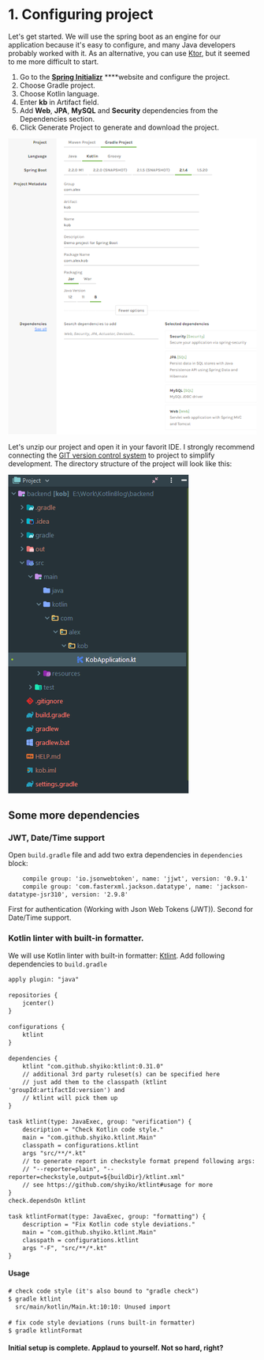 # 1. Configuring project

Let's get started. We will use the spring boot as an engine for our application because it's easy to configure, and many Java developers probably worked with it. As an alternative, you can use [Ktor](https://ktor.io/), but it seemed to me more difficult to start.

1. Go to the  [**Spring Initializr**](https://start.spring.io/) ****website and configure the project.
2. Choose Gradle project.
3. Choose Kotlin language.
4. Enter **kb** in Artifact field.
5. Add **Web**, **JPA**, **MySQL** and **Security** dependencies from the Dependencies section.
6. Click Generate Project to generate and download the project.

![](../../.gitbook/assets/03.png)

Let's unzip our project and open it in your favorit IDE. I strongly recommend connecting the [GIT version control system](https://git-scm.com/downloads) to project to simplify development. The directory structure of the project will look like this:

![](../../.gitbook/assets/01.PNG)

## Some more dependencies

### JWT, Date/Time support

Open `build.gradle` file and add two extra dependencies in `dependencies` block:

```text
	compile group: 'io.jsonwebtoken', name: 'jjwt', version: '0.9.1'
	compile group: 'com.fasterxml.jackson.datatype', name: 'jackson-datatype-jsr310', version: '2.9.8'
```

First for authentication \(Working with Json Web Tokens \(JWT\)\). Second for Date/Time support. 

### Kotlin linter with built-in formatter.

We will use Kotlin linter with built-in formatter: [Ktlint](https://ktlint.github.io/). Add following dependencies to  `build.gradle`

```text
apply plugin: "java"

repositories {
    jcenter()
}

configurations {
    ktlint
}

dependencies {
    ktlint "com.github.shyiko:ktlint:0.31.0"
    // additional 3rd party ruleset(s) can be specified here
    // just add them to the classpath (ktlint 'groupId:artifactId:version') and 
    // ktlint will pick them up
}

task ktlint(type: JavaExec, group: "verification") {
    description = "Check Kotlin code style."
    main = "com.github.shyiko.ktlint.Main"
    classpath = configurations.ktlint
    args "src/**/*.kt"
    // to generate report in checkstyle format prepend following args:
    // "--reporter=plain", "--reporter=checkstyle,output=${buildDir}/ktlint.xml"
    // see https://github.com/shyiko/ktlint#usage for more    
}
check.dependsOn ktlint

task ktlintFormat(type: JavaExec, group: "formatting") {
    description = "Fix Kotlin code style deviations."
    main = "com.github.shyiko.ktlint.Main"
    classpath = configurations.ktlint
    args "-F", "src/**/*.kt"
}
```

#### Usage

```text
# check code style (it's also bound to "gradle check")
$ gradle ktlint
  src/main/kotlin/Main.kt:10:10: Unused import
  
# fix code style deviations (runs built-in formatter)
$ gradle ktlintFormat
```

#### 

#### Initial setup is complete. Applaud to yourself. Not so hard, right?

